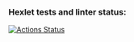 ### Hexlet tests and linter status:
[![Actions Status](https://github.com/alexiva0/frontend-project-12/workflows/hexlet-check/badge.svg)](https://github.com/alexiva0/frontend-project-12/actions)